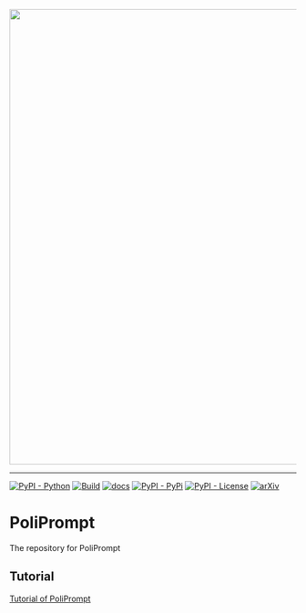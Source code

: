 
<p align="center">
  <img src="https://github.com/geshijoker/PoliPrompt/poliprompt_logo.png" width="800" />
</p>

---

[![PyPI - Python](https://img.shields.io/badge/python-v3.8+-blue.svg)](https://pypi.org/project/poliprompt/)
[![Build](https://img.shields.io/github/actions/workflow/status/geshijoker/PoliPrompt/testing.yml?branch=main)](https://github.com/geshijoker/PoliPrompt/actions)
[![docs](https://img.shields.io/badge/docs-Passing-green.svg)](https://poliprompt-tutorial.readthedocs.io/en/latest/)
[![PyPI - PyPi](https://img.shields.io/pypi/v/PoliPrompt)](https://pypi.org/project/poliprompt/)
[![PyPI - License](https://img.shields.io/badge/license-MIT-green.svg)](https://github.com/geshijoker/tree/main/LICENSE)
[![arXiv](https://img.shields.io/badge/arXiv-2409.01466-<COLOR>.svg)](https://arxiv.org/pdf/2409.01466)


# PoliPrompt
The repository for PoliPrompt

## Tutorial
[Tutorial of PoliPrompt](https://poliprompt-tutorial.readthedocs.io/en/latest/)
